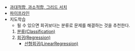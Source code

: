 - [과대적합, 과소적합, 그리드 서치](./일반화,%20과대적합,%20과소적합,그리드서치.md)
- [파이프라인](./Pipeline.md)
- 지도학습
    - 될 수 있으면 회귀보다는 분류로 문제를 해결하는 것을 추천한다. 
    1. [분류(Classification)](./앙상블.md)
    2. [회귀(Regression)](./회귀모델과_평가지표.md)
        - [선형회귀(LinearRegression)](./선형회귀.md)

